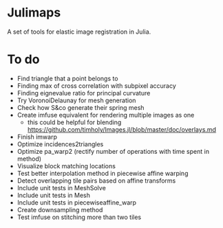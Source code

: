# Julimaps
A set of tools for elastic image registration in Julia.

# To do
* Find triangle that a point belongs to
* Finding max of cross correlation with subpixel accuracy
* Finding eignevalue ratio for principal curvature
* Try VoronoiDelaunay for mesh generation
* Check how S&co generate their spring mesh
* Create imfuse equivalent for rendering multiple images as one
  * this could be helpful for blending https://github.com/timholy/Images.jl/blob/master/doc/overlays.md
* Finish imwarp
* Optimize incidences2triangles
* Optimize pa_warp2 (rectify number of operations with time spent in method)
* Visualize block matching locations
* Test better interpolation method in piecewise affine warping
* Detect overlapping tile pairs based on affine transforms
* Include unit tests in MeshSolve
* Include unit tests in Mesh
* Include unit tests in piecewiseaffine_warp
* Create downsampling method
* Test imfuse on stitching more than two tiles
